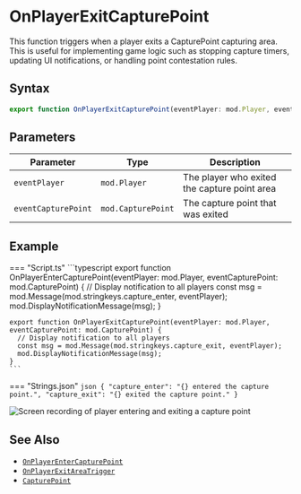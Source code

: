 # OnPlayerExitCapturePoint

This function triggers when a player exits a CapturePoint capturing area. This is useful for implementing game logic such as stopping capture timers, updating UI notifications, or handling point contestation rules.

## Syntax

```typescript
export function OnPlayerExitCapturePoint(eventPlayer: mod.Player, eventCapturePoint: mod.CapturePoint): void;
```

## Parameters

| Parameter           | Type               | Description                                  |
| ------------------- | ------------------ | -------------------------------------------- |
| `eventPlayer`       | `mod.Player`       | The player who exited the capture point area |
| `eventCapturePoint` | `mod.CapturePoint` | The capture point that was exited            |

## Example

=== "Script.ts"
    ```typescript
    export function OnPlayerEnterCapturePoint(eventPlayer: mod.Player, eventCapturePoint: mod.CapturePoint) {
      // Display notification to all players
      const msg = mod.Message(mod.stringkeys.capture_enter, eventPlayer);
      mod.DisplayNotificationMessage(msg);
    }

    export function OnPlayerExitCapturePoint(eventPlayer: mod.Player, eventCapturePoint: mod.CapturePoint) {
      // Display notification to all players
      const msg = mod.Message(mod.stringkeys.capture_exit, eventPlayer);
      mod.DisplayNotificationMessage(msg);
    }
    ```
=== "Strings.json"
    ```json
    {
      "capture_enter": "{} entered the capture point.",
      "capture_exit": "{} exited the capture point."
    }
    ```

![Screen recording of player entering and exiting a capture point](../../img/OnPlayerCapture_example.gif)

## See Also

- [`OnPlayerEnterCapturePoint`](./OnPlayerEnterCapturePoint.md)
- [`OnPlayerExitAreaTrigger`](./OnPlayerExitAreaTrigger.md)
- [`CapturePoint`](../types/CapturePoint.md)
